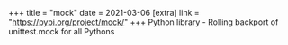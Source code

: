 +++
title = "mock"
date = 2021-03-06
[extra]
link = "https://pypi.org/project/mock/"
+++
Python library - Rolling backport of unittest.mock for all Pythons


